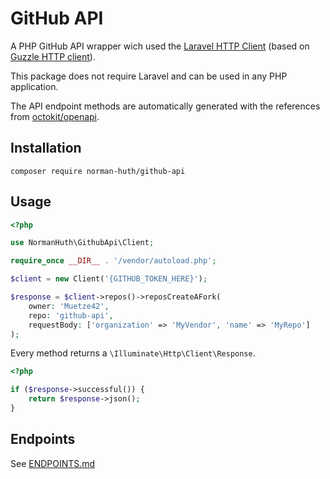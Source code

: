 # GitHub API

A PHP GitHub API wrapper wich used the [Laravel HTTP Client](https://laravel.com/docs/http-client) (based on
[Guzzle HTTP client](http://docs.guzzlephp.org/en/stable/)).

This package does not require Laravel and can be used in any PHP application.

The API endpoint methods are automatically generated with the references from
[octokit/openapi](https://github.com/octokit/openapi/).

## Installation

```shell
composer require norman-huth/github-api
```

## Usage

```php
<?php

use NormanHuth\GithubApi\Client;

require_once __DIR__ . '/vendor/autoload.php';

$client = new Client('{GITHUB_TOKEN_HERE}');

$response = $client->repos()->reposCreateAFork(
    owner: 'Muetze42',
    repo: 'github-api',
    requestBody: ['organization' => 'MyVendor', 'name' => 'MyRepo']
);

```

Every method returns a `\Illuminate\Http\Client\Response`.

```php
<?php

if ($response->successful()) {
    return $response->json();
}
```

## Endpoints

See [ENDPOINTS.md](ENDPOINTS.md)
